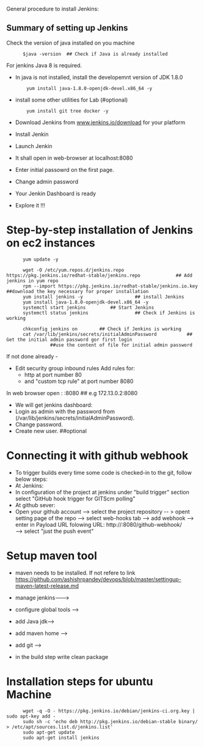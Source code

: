 General procedure to install Jenkins:


## Summary of setting up Jenkins 
Check the version of java installed on you machine

          $java -version  ## Check if Java is already installed
          
For jenkins Java 8 is required.
- In java is not installed, install the developemnt version of JDK 1.8.0 

          yum install java-1.8.0-openjdk-devel.x86_64 -y 
          
- install some other utilities for Lab (#optional)

          yum install git tree docker -y 
- Download Jenkins from www.jenkins.io/download for your platform
- Install Jenkin
- Launch Jenkin
- It shall open in web-browser at localhost:8080 
- Enter initial passowrd on the first page.
- Change admin password 
- Your Jenkin Dashboard is ready
- Explore it !!!

# Step-by-step installation of Jenkins on ec2 instances 

          yum update -y
          
          wget -O /etc/yum.repos.d/jenkins.repo https://pkg.jenkins.io/redhat-stable/jenkins.repo             ## Add jenkins in yum repo
          rpm --import https://pkg.jenkins.io/redhat-stable/jenkins.io.key                 ##download the key necessary for proper installation
          yum install jenkins -y                   ## install Jenkins
          yum install java-1.8.0-openjdk-devel.x86_64 -y    
          systemctl start jenkins         ## Start Jenkins
          systemctl status jenkins                 ## Check if Jenkins is working
  
          chkconfig jenkins on        ## Check if Jenkins is working
          cat /var/lib/jenkins/secrets/initialAdminPassword           ## Get the initial admin password gor first login
                    ##use the content of file for initial admin password

If not done already - 

- Edit security group inbound rules
  Add rules for:
   - http at port number 80
   - and "custom tcp rule" at port number 8080

In web browser open : <public ip>:8080    ## e.g 172.13.0.2:8080
- We will get jenkins dashboard:
- Login as admin with the password from (/var/lib/jenkins/secrets/initialAdminPassword).
- Change password.
- Create new user. ##optional


# Connecting it with github webhook 

- To trigger builds every time some code is checked-in to the git, follow below steps:
- At Jenkins:
- In configuration of the project at jenkins under "build trigger" section select "GitHub hook trigger for GITScm polling"
- At github sever:
- Open your github account --> select the project repository -- > opent setting page of the repo --> select web-hooks tab
--> add webhook --> enter in Payload URL folowing URL:   http://<Name of Jenkins server>:8080/github-webhook/  
--> select "just the push event" 


# Setup maven tool 
- maven needs to be installed. If not refere to link https://github.com/ashishrpandey/devops/blob/master/settingup-maven-latest-release.md


- manage jenkins---> 
- configure global tools --> 
- add Java jdk--> 
- add maven home --> 
- add git -->
- in the build step write
          clean package


# Installation steps for ubuntu Machine 

          wget -q -O - https://pkg.jenkins.io/debian/jenkins-ci.org.key | sudo apt-key add -
          sudo sh -c 'echo deb http://pkg.jenkins.io/debian-stable binary/ > /etc/apt/sources.list.d/jenkins.list'
          sudo apt-get update
          sudo apt-get install jenkins
